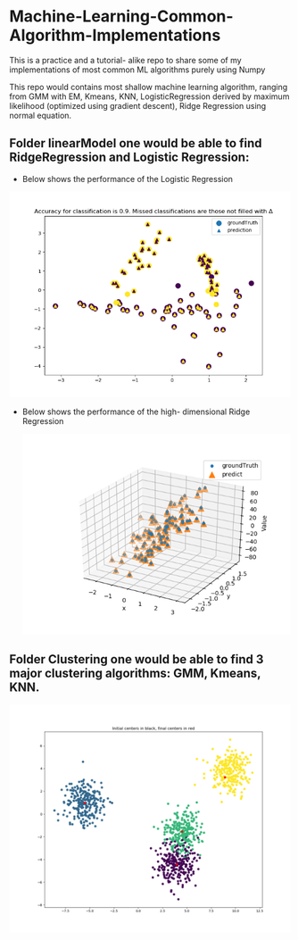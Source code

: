 # Machine-Learning-Common-Algorithm-Implementations
This is a practice and a tutorial- alike repo to share some of my implementations of most common ML algorithms purely using Numpy

This repo would contains most shallow machine learning algorithm, ranging from GMM with EM, Kmeans, KNN, LogisticRegression derived by maximum likelihood (optimized using gradient descent), Ridge Regression using normal equation.

## Folder linearModel one would be able to find RidgeRegression and Logistic Regression:

- Below shows the performance of the Logistic Regression

<img src="linearModel/logisticRegression.png" alt="image-20200209224850136" style="zoom: 67%;" />

- Below shows the performance of the high- dimensional Ridge Regression

  ![image-20200209224850136](linearModel/ridgePredictionPlot.png)

## Folder **Clustering** one would be able to find 3 major clustering algorithms: GMM, Kmeans, KNN. 

<img src="Clustering/kmeans.png" alt="image-20200209224850136" style="zoom: 50%;" />